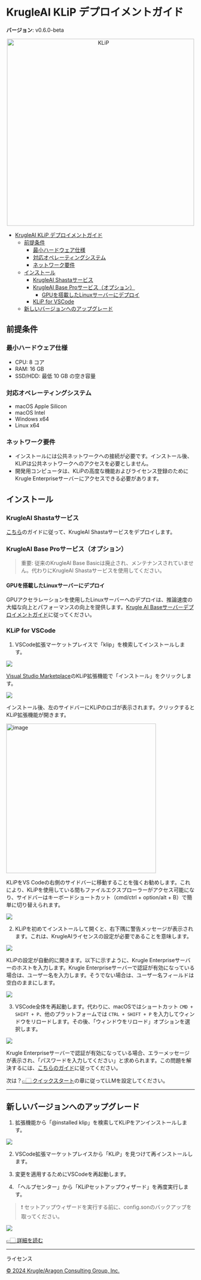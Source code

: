# KrugleAI KLiP デプロイメントガイド

**バージョン**: v0.6.0-beta

<div align="center">
<img width="500" alt="KLiP" src="logo.png">
</div>

- [KrugleAI KLiP デプロイメントガイド](#krugleai-klip-デプロイメントガイド)
  - [前提条件](#前提条件)
    - [最小ハードウェア仕様](#最小ハードウェア仕様)
    - [対応オペレーティングシステム](#対応オペレーティングシステム)
    - [ネットワーク要件](#ネットワーク要件)
  - [インストール](#インストール)
    - [KrugleAI Shastaサービス](#krugleai-shastaサービス)
    - [KrugleAI Base Proサービス（オプション）](#krugleai-base-proサービスオプション)
      - [GPUを搭載したLinuxサーバーにデプロイ](#gpuを搭載したlinuxサーバーにデプロイ)
    - [KLiP for VSCode](#klip-for-vscode)
  - [新しいバージョンへのアップグレード](#新しいバージョンへのアップグレード)

## 前提条件

### 最小ハードウェア仕様

- CPU: 8 コア
- RAM: 16 GB
- SSD/HDD: 最低 10 GB の空き容量

### 対応オペレーティングシステム

- macOS Apple Silicon
- macOS Intel
- Windows x64
- Linux x64

### ネットワーク要件

- インストールには公共ネットワークへの接続が必要です。インストール後、KLiPは公共ネットワークへのアクセスを必要としません。
- 開発用コンピュータは、KLiPの高度な機能およびライセンス登録のためにKrugle Enterpriseサーバーにアクセスできる必要があります。


## インストール

### KrugleAI Shastaサービス

[こちら](../Shasta/deployment_guide_ja.md)のガイドに従って、KrugleAI Shastaサービスをデプロイします。

### KrugleAI Base Proサービス（オプション）

> 重要: 従来のKrugleAI Base Basicは廃止され、メンテナンスされていません。代わりにKrugleAI Shastaサービスを使用してください。
>
#### GPUを搭載したLinuxサーバーにデプロイ

GPUアクセラレーションを使用したLinuxサーバーへのデプロイは、推論速度の大幅な向上とパフォーマンスの向上を提供します。[Krugle AI Baseサーバーデプロイメントガイド](https://github.com/krugle2/Krugle-AI/wiki/KrugleAI-Base-Server-Deployment-Guide)に従ってください。

### KLiP for VSCode

1. VSCode拡張マーケットプレイスで「klip」を検索してインストールします。

![](install_klip1.png)

[Visual Studio Marketplace](https://marketplace.visualstudio.com/items?itemName=Krugle-AI.klip)のKLiP拡張機能で「インストール」をクリックします。

![](install_klip2.png)

インストール後、左のサイドバーにKLiPのロゴが表示されます。クリックするとKLiP拡張機能が開きます。

<img width="400" alt="image" src="quick_start.png">

KLiPをVS Codeの右側のサイドバーに移動することを強くお勧めします。これにより、KLiPを使用している間もファイルエクスプローラーがアクセス可能になり、サイドバーはキーボードショートカット（cmd/ctrl + option/alt + B）で簡単に切り替えられます。

![](dnd.gif)

2. KLiPを初めてインストールして開くと、右下隅に警告メッセージが表示されます。これは、KrugleAIライセンスの設定が必要であることを意味します。

![](install_klip3.png)

KLiPの設定が自動的に開きます。以下に示すように、Krugle Enterpriseサーバーのホストを入力します。Krugle Enterpriseサーバーで認証が有効になっている場合は、ユーザー名を入力します。そうでない場合は、ユーザー名フィールドは空白のままにします。

![](install_klip4.png)

3. VSCode全体を再起動します。代わりに、macOSではショートカット `CMD + SHIFT + P`、他のプラットフォームでは `CTRL + SHIFT + P` を入力してウィンドウをリロードします。その後、「ウィンドウをリロード」オプションを選択します。

![](install_klip5.png)

Krugle Enterpriseサーバーで認証が有効になっている場合、エラーメッセージが表示され、「パスワードを入力してください」と求められます。この問題を解決するには、[こちらのガイド](./user_guide_ja.md#why-klip-is-not-activated)に従ってください。

次は？[👉🏻 クイックスタート](./user_guide_ja.md#quickstart)の章に従ってLLMを設定してください。

---

## 新しいバージョンへのアップグレード

1. 拡張機能から「@installed klip」を検索してKLiPをアンインストールします。

![](upgrade_klip.png)

2. VSCode拡張マーケットプレイスから「KLiP」を見つけて再インストールします。

3. 変更を適用するためにVSCodeを再起動します。

4. 「ヘルプセンター」から「KLiPセットアップウィザード」を再度実行します。

> ❗️ セットアップウィザードを実行する前に、config.sonのバックアップを取ってください。

![](upgrade_klip2.png)

[👉🏻 詳細を読む](./user_guide_ja.md#quickstart)

---

ライセンス

[© 2024 Krugle/Aragon Consulting Group, Inc.](https://krugle.co.jp)
